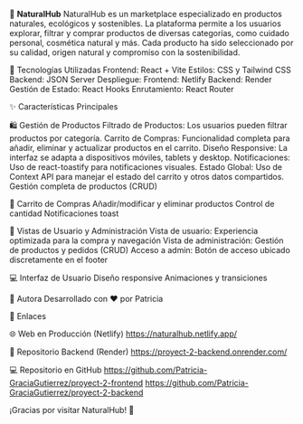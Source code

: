 🌿 **NaturalHub**
NaturalHub es un marketplace especializado en productos naturales, ecológicos y sostenibles. La plataforma permite a los usuarios explorar, filtrar y comprar productos de diversas categorías, como cuidado personal, cosmética natural y más. Cada producto ha sido seleccionado por su calidad, origen natural y compromiso con la sostenibilidad.

🚀 Tecnologías Utilizadas
Frontend: React + Vite
Estilos: CSS y Tailwind CSS
Backend: JSON Server
Despliegue:
Frontend: Netlify
Backend: Render
Gestión de Estado: React Hooks
Enrutamiento: React Router

✨ Características Principales

🛍️ Gestión de Productos
Filtrado de Productos: Los usuarios pueden filtrar productos por categoría.
Carrito de Compras: Funcionalidad completa para añadir, eliminar y actualizar productos en el carrito.
Diseño Responsive: La interfaz se adapta a dispositivos móviles, tablets y desktop.
Notificaciones: Uso de react-toastify para notificaciones visuales.
Estado Global: Uso de Context API para manejar el estado del carrito y otros datos compartidos.
Gestión completa de productos (CRUD)

🛒 Carrito de Compras
Añadir/modificar y eliminar productos
Control de cantidad
Notificaciones toast

👥 Vistas de Usuario y Administración
Vista de usuario: Experiencia optimizada para la compra y navegación
Vista de administración: Gestión de productos y pedidos (CRUD)
Acceso a admin: Botón de acceso ubicado discretamente en el footer

💻 Interfaz de Usuario
Diseño responsive
Animaciones y transiciones

👤 Autora
Desarrollado con ❤️ por Patricia

🔗 Enlaces

🌐 Web en Producción (Netlify)
https://naturalhub.netlify.app/

📂 Repositorio Backend (Render)
https://proyect-2-backend.onrender.com/

💻 Repositorio en GitHub
https://github.com/Patricia-GraciaGutierrez/proyect-2-frontend
https://github.com/Patricia-GraciaGutierrez/proyect-2-backend



¡Gracias por visitar NaturalHub! 🌿

